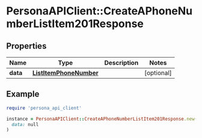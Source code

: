 # PersonaAPIClient::CreateAPhoneNumberListItem201Response

## Properties

| Name | Type | Description | Notes |
| ---- | ---- | ----------- | ----- |
| **data** | [**ListItemPhoneNumber**](ListItemPhoneNumber.md) |  | [optional] |

## Example

```ruby
require 'persona_api_client'

instance = PersonaAPIClient::CreateAPhoneNumberListItem201Response.new(
  data: null
)
```

